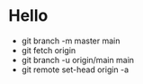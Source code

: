 # Hello
- git branch -m master main
- git fetch origin
- git branch -u origin/main main
- git remote set-head origin -a

